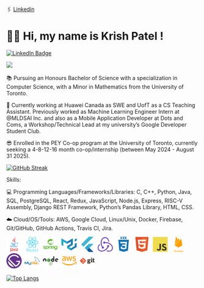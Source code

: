 🖇 [Linkedin](https://www.linkedin.com/in/krishpatel13/)

# 👋🏻 Hi, my name is Krish Patel !

<div id="badges">
  <a href="https://www.linkedin.com/in/krishpatel13/">
    <img src="https://img.shields.io/badge/LinkedIn-blue?style=for-the-badge&logo=linkedin&logoColor=white" alt="LinkedIn Badge"/>
  </a>
</div>

![](https://komarev.com/ghpvc/?username=KrishPatel13&color=green)

📚 Pursuing an Honours Bachelor of Science with a specialization in Computer Science, with a Minor in Mathematics from the University of Toronto.

💼 Currently working at Huawei Canada as SWE and UofT as a CS Teaching Assistant. Previously worked as Machine Learning Engineer Intern at @MLDSAI Inc. and also as a Mobile Application Developer at Dots and Coms, a Workshop/Technical Lead at my university’s Google Developer Student Club.

😎 Enrolled in the PEY Co-op program at the University of Toronto, currently seeking a 4-8-12-16 month co-op/internship (between May 2024 - August 31 2025).

[![GitHub Streak](http://github-readme-streak-stats.herokuapp.com?user=KrishPatel13&theme=dark&border_radius=25&date_format=M%20j%5B%2C%20Y%5D&card_width=500)](https://git.io/streak-stats)

Skills:

💻 Programming Languages/Frameworks/Libraries: C, C++, Python, Java, SQL, PostgreSQL, React, Redux, JavaScript,
Node.js, Express, RISC-V Assembly, Django REST Framework, Python’s Pandas Library, HTML, CSS.

☁️ Cloud/OS/Tools: AWS, Google Cloud, Linux/Unix, Docker, Firebase, Git/GitHub, GitHub Actions, Travis CI, Jira. 

<div>
  <img src="https://github.com/devicons/devicon/blob/master/icons/java/java-original-wordmark.svg" title="Java" alt="Java" width="40" height="40"/>&nbsp;
  <img src="https://github.com/devicons/devicon/blob/master/icons/react/react-original-wordmark.svg" title="React" alt="React" width="40" height="40"/>&nbsp;
  <img src="https://github.com/devicons/devicon/blob/master/icons/spring/spring-original-wordmark.svg" title="Spring" alt="Spring" width="40" height="40"/>&nbsp;
  <img src="https://github.com/devicons/devicon/blob/master/icons/materialui/materialui-original.svg" title="Material UI" alt="Material UI" width="40" height="40"/>&nbsp;
  <img src="https://github.com/devicons/devicon/blob/master/icons/flutter/flutter-original.svg" title="Flutter" alt="Flutter" width="40" height="40"/>&nbsp;
  <img src="https://github.com/devicons/devicon/blob/master/icons/redux/redux-original.svg" title="Redux" alt="Redux " width="40" height="40"/>&nbsp;
  <img src="https://github.com/devicons/devicon/blob/master/icons/css3/css3-plain-wordmark.svg"  title="CSS3" alt="CSS" width="40" height="40"/>&nbsp;
  <img src="https://github.com/devicons/devicon/blob/master/icons/html5/html5-original.svg" title="HTML5" alt="HTML" width="40" height="40"/>&nbsp;
  <img src="https://github.com/devicons/devicon/blob/master/icons/javascript/javascript-original.svg" title="JavaScript" alt="JavaScript" width="40" height="40"/>&nbsp;
  <img src="https://github.com/devicons/devicon/blob/master/icons/firebase/firebase-plain-wordmark.svg" title="Firebase" alt="Firebase" width="40" height="40"/>&nbsp;
  <img src="https://github.com/devicons/devicon/blob/master/icons/gatsby/gatsby-original.svg" title="Gatsby"  alt="Gatsby" width="40" height="40"/>&nbsp;
  <img src="https://github.com/devicons/devicon/blob/master/icons/mysql/mysql-original-wordmark.svg" title="MySQL"  alt="MySQL" width="40" height="40"/>&nbsp;
  <img src="https://github.com/devicons/devicon/blob/master/icons/nodejs/nodejs-original-wordmark.svg" title="NodeJS" alt="NodeJS" width="40" height="40"/>&nbsp;
  <img src="https://github.com/devicons/devicon/blob/master/icons/amazonwebservices/amazonwebservices-plain-wordmark.svg" title="AWS" alt="AWS" width="40" height="40"/>&nbsp;
  <img src="https://github.com/devicons/devicon/blob/master/icons/git/git-original-wordmark.svg" title="Git" **alt="Git" width="40" height="40"/>
</div>


[![Top Langs](https://github-readme-stats.vercel.app/api/top-langs/?username=KrishPatel13&layout=compact&theme=vision-friendly-dark)](https://github.com/anuraghazra/github-readme-stats)

